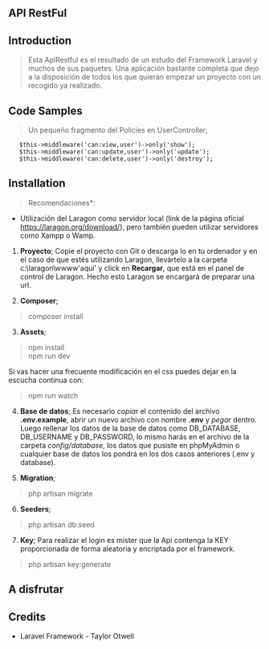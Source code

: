 ## API RestFul

## Introduction

>Esta ApiRestful es el resultado de un estudo del Framework Laravel y muchos de sus paquetes. Una aplicación bastante completa que dejo a la disposición de todos los que quieran empezar un proyecto con un recogido ya realizado. 

## Code Samples


>Un pequeño fragmento del Policies en UserController;

       $this->middleware('can:view,user')->only('show');
       $this->middleware('can:update,user')->only('update');
       $this->middleware('can:delete,user')->only('destroy'); 



## Installation

>Recomendaciones*:
- Utilización del Laragon como servidor local (link de la página oficial https://laragon.org/download/), pero también pueden utilizar servidores como Xampp o Wamp.

1. **Proyecto**; Copie el proyecto con Git o descarga lo en tu ordenador y en el caso de que estés utilizando Laragon, llevártelo a la carpeta c:\laragon\wwww\'aqui' y click en **Recargar**, que está en el panel de control de Laragon. Hecho esto Laragon se encargará de preparar una url.

2. **Composer**;
> composer install

3. **Assets**;
>npm install      
npm run dev

 Si vas hacer una frecuente modificación en el css puedes dejar en la escucha continua con:
>npm run watch

4. **Base de datos**;
Es necesario *copia*r el contenido del archivo **.env.example**, abrir un nuevo archivo con nombre **.env** y *pegar* dentro. Luego rellenar los datos de la base de datos como DB_DATABASE, DB_USERNAME y DB_PASSWORD, lo mismo harás en el archivo de la carpeta *config/database*, los datos que pusiste en phpMyAdmin o cualquier base de datos los pondrá en los dos casos anteriores (.env y database).

5. **Migration**;
>php artisan migrate

6. **Seeders**;
>php artisan db:seed

7. **Key**;
Para realizar el login es mister que la Api contenga la KEY proporcionada de forma aleatoria y encriptada por el framework.
>php artisan key:generate 

## A disfrutar

## Credits
 - Laravel Framework - Taylor Otwell 
